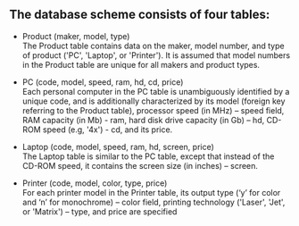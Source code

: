 ## The database scheme consists of four tables:
- Product (maker, model, type) <br>
The Product table contains data on the maker, model number, and type of product ('PC', 'Laptop', or 'Printer'). 
It is assumed that model numbers in the Product table are unique for all makers and product types. 

- PC (code, model, speed, ram, hd, cd, price) <br>
Each personal computer in the PC table is unambiguously identified by a unique code, and is additionally 
characterized by its model (foreign key referring to the Product table), processor speed (in MHz) – speed field, 
RAM capacity (in Mb) - ram, hard disk drive capacity (in Gb) – hd, CD-ROM speed (e.g, '4x') - cd, and its price. 

- Laptop (code, model, speed, ram, hd, screen, price) <br>
The Laptop table is similar to the PC table, except that instead of the CD-ROM speed, it contains the screen 
size (in inches) – screen.

- Printer (code, model, color, type, price) <br>
For each printer model in the Printer table, its output type (‘y’ for color and ‘n’ for monochrome) – color field, 
printing technology ('Laser', 'Jet', or 'Matrix') – type, and price are specified
